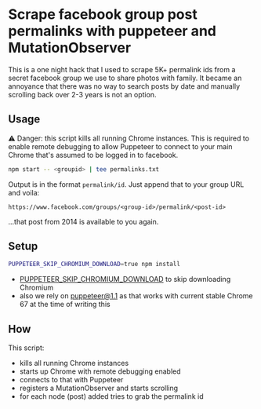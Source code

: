 # Scrape facebook group post permalinks with puppeteer and MutationObserver

This is a one night hack that I used to scrape 5K+ permalink ids from a secret facebook group we use to share photos with family. It became an annoyance that there was no way to search posts by date and manually scrolling back over 2-3 years is not an option.

## Usage

⚠️ Danger: this script kills all running Chrome instances. This is required to enable remote debugging to allow Puppeteer to connect to your main Chrome that's assumed to be logged in to facebook.

```sh
npm start -- <groupid> | tee permalinks.txt
```

Output is in the format `permalink/id`. Just append that to your group URL and voila:

`https://www.facebook.com/groups/<group-id>/permalink/<post-id>`

...that post from 2014 is available to you again.

## Setup

```sh
PUPPETEER_SKIP_CHROMIUM_DOWNLOAD=true npm install
```

* [PUPPETEER_SKIP_CHROMIUM_DOWNLOAD](https://pptr.dev/#?product=Puppeteer&version=v1.1.0&show=api-environment-variables) to skip downloading Chromium
* also we rely on puppeteer@1.1 as that works with current stable Chrome 67 at the time of writing this

## How

This script:

* kills all running Chrome instances
* starts up Chrome with remote debugging enabled
* connects to that with Puppeteer
* registers a MutationObserver and starts scrolling
* for each node (post) added tries to grab the permalink id
